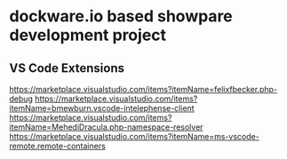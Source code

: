 # dockware.io based showpare development project

## VS Code Extensions
https://marketplace.visualstudio.com/items?itemName=felixfbecker.php-debug
https://marketplace.visualstudio.com/items?itemName=bmewburn.vscode-intelephense-client
https://marketplace.visualstudio.com/items?itemName=MehediDracula.php-namespace-resolver
https://marketplace.visualstudio.com/items?itemName=ms-vscode-remote.remote-containers